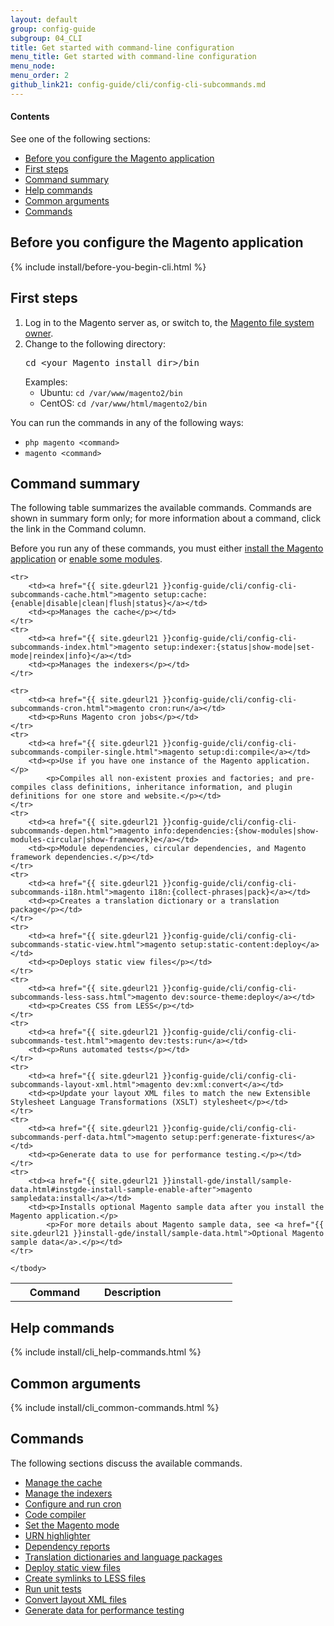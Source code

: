 ```yaml
---
layout: default
group: config-guide 
subgroup: 04_CLI
title: Get started with command-line configuration
menu_title: Get started with command-line configuration
menu_node: 
menu_order: 2
github_link21: config-guide/cli/config-cli-subcommands.md
---
```


  
#### Contents

See one of the following sections:

*	<a href="#config-install-cli-prereq">Before you configure the Magento application</a>
*	<a href="#config-install-cli-first">First steps</a>
*	<a href="#config-cli-summary">Command summary</a>
*	<a href="#config-cli-help">Help commands</a>
*	<a href="#config-cli-subcommands-common">Common arguments</a>
*	<a href="#config-cli-subcommands">Commands</a>

<h2 id="config-install-cli-prereq">Before you configure the Magento application</h2>
{% include install/before-you-begin-cli.html %}

<h2 id="config-cli-before">First steps</h2>
<ol><li>Log in to the Magento server as, or switch to, the <a href="{{ site.gdeurl21 }}install-gde/prereq/apache-user.html#install-update-depend-user-over">Magento file system owner</a>.</li>
<li>Change to the following directory:<br>
<pre>cd &lt;your Magento install dir>/bin</pre>
Examples:
<ul><li>Ubuntu: <code>cd /var/www/magento2/bin</code></li>
<li>CentOS: <code>cd /var/www/html/magento2/bin</code></li>
</ul>
</li>
</ol>

<div class="bs-callout bs-callout-info" id="info">
<span class="glyphicon-class">
  <p>You can run the commands in any of the following ways:</p>
<ul><li><code>php magento &lt;command></code></li>
<li><code>magento &lt;command></code></li></ul></span>
</div>

<h2 id="config-cli-summary">Command summary</h2>
The following table summarizes the available commands. Commands are shown in summary form only; for more information about a command, click the link in the Command column.

<div class="bs-callout bs-callout-info" id="info">
<span class="glyphicon-class">
  <p>Before you run any of these commands, you must either <a href="{{ site.gdeurl21 }}install-gde/install/install-cli.html">install the Magento application</a> or <a href="{{ site.gdeurl21 }}install-gde/install/cli/install-cli-subcommands-enable.html">enable some modules</a>.</p></span>
</div>

<table>
	<col width="40%">
  	<col width="30%">
  	<col width="30%">
	<tbody>
		<tr>
			<th>Command</th>
			<th>Description</th>
		</tr>
		
	<tr>
		<td><a href="{{ site.gdeurl21 }}config-guide/cli/config-cli-subcommands-cache.html">magento setup:cache:{enable|disable|clean|flush|status}</a></td>
		<td><p>Manages the cache</p></td>
	</tr>
	<tr>
		<td><a href="{{ site.gdeurl21 }}config-guide/cli/config-cli-subcommands-index.html">magento setup:indexer:{status|show-mode|set-mode|reindex|info}</a></td>
		<td><p>Manages the indexers</p></td>
	</tr>
	
	<tr>
		<td><a href="{{ site.gdeurl21 }}config-guide/cli/config-cli-subcommands-cron.html">magento cron:run</a></td>
		<td><p>Runs Magento cron jobs</p></td>
	</tr>
	<tr>
		<td><a href="{{ site.gdeurl21 }}config-guide/cli/config-cli-subcommands-compiler-single.html">magento setup:di:compile</a></td>
		<td><p>Use if you have one instance of the Magento application.</p>
			<p>Compiles all non-existent proxies and factories; and pre-compiles class definitions, inheritance information, and plugin definitions for one store and website.</p></td>
	</tr>
	<tr>
		<td><a href="{{ site.gdeurl21 }}config-guide/cli/config-cli-subcommands-depen.html">magento info:dependencies:{show-modules|show-modules-circular|show-framework}e</a></td>
		<td><p>Module dependencies, circular dependencies, and Magento framework dependencies.</p></td>
	</tr>
	<tr>
		<td><a href="{{ site.gdeurl21 }}config-guide/cli/config-cli-subcommands-i18n.html">magento i18n:{collect-phrases|pack}</a></td>
		<td><p>Creates a translation dictionary or a translation package</p></td>
	</tr>
	<tr>
		<td><a href="{{ site.gdeurl21 }}config-guide/cli/config-cli-subcommands-static-view.html">magento setup:static-content:deploy</a></td>
		<td><p>Deploys static view files</p></td>
	</tr>
	<tr>
		<td><a href="{{ site.gdeurl21 }}config-guide/cli/config-cli-subcommands-less-sass.html">magento dev:source-theme:deploy</a></td>
		<td><p>Creates CSS from LESS</p></td>
	</tr>
	<tr>
		<td><a href="{{ site.gdeurl21 }}config-guide/cli/config-cli-subcommands-test.html">magento dev:tests:run</a></td>
		<td><p>Runs automated tests</p></td>
	</tr>
	<tr>
		<td><a href="{{ site.gdeurl21 }}config-guide/cli/config-cli-subcommands-layout-xml.html">magento dev:xml:convert</a></td>
		<td><p>Update your layout XML files to match the new Extensible Stylesheet Language Transformations (XSLT) stylesheet</p></td>
	</tr>
	<tr>
		<td><a href="{{ site.gdeurl21 }}config-guide/cli/config-cli-subcommands-perf-data.html">magento setup:perf:generate-fixtures</a></td>
		<td><p>Generate data to use for performance testing.</p></td>
	</tr>
	<tr>
		<td><a href="{{ site.gdeurl21 }}install-gde/install/sample-data.html#instgde-install-sample-enable-after">magento sampledata:install</a></td>
		<td><p>Installs optional Magento sample data after you install the Magento application.</p>
			<p>For more details about Magento sample data, see <a href="{{ site.gdeurl21 }}install-gde/install/sample-data.html">Optional Magento sample data</a>.</p></td>
	</tr>
	
	</tbody>
</table>

<h2 id="config-cli-help">Help commands</h2>
{% include install/cli_help-commands.html %}

<h2 id="config-cli-subcommands-common">Common arguments</h2>
{% include install/cli_common-commands.html %}


<h2 id="config-cli-subcommands">Commands</h2>
The following sections discuss the available commands. 

*	<a href="{{ site.gdeurl21 }}config-guide/cli/config-cli-subcommands-cache.html">Manage the cache</a>
*	<a href="{{ site.gdeurl21 }}config-guide/cli/config-cli-subcommands-index.html">Manage the indexers</a>
*	<a href="{{ site.gdeurl21 }}config-guide/cli/config-cli-subcommands-cron.html">Configure and run cron</a>
*	<a href="{{ site.gdeurl21 }}config-guide/cli/config-cli-subcommands-compiler.html">Code compiler</a>
*	<a href="{{ site.gdeurl21 }}config-guide/cli/config-cli-subcommands-mode.html">Set the Magento mode</a>
*	<a href="{{ site.gdeurl21 }}config-guide/cli/config-cli-subcommands-urn.html">URN highlighter</a>
*	<a href="{{ site.gdeurl21 }}config-guide/cli/config-cli-subcommands-depen.html">Dependency reports</a>
*	<a href="{{ site.gdeurl21 }}config-guide/cli/config-cli-subcommands-i18n.html">Translation dictionaries and language packages</a>
*	<a href="{{ site.gdeurl21 }}config-guide/cli/config-cli-subcommands-static-view.html">Deploy static view files</a>
*	<a href="{{ site.gdeurl21 }}config-guide/cli/config-cli-subcommands-less-sass.html">Create symlinks to LESS files</a>
*	<a href="{{ site.gdeurl21 }}config-guide/cli/config-cli-subcommands-test.html">Run unit tests</a>
*	<a href="{{ site.gdeurl21 }}config-guide/cli/config-cli-subcommands-layout-xml.html">Convert layout XML files</a>
*	<a href="{{ site.gdeurl21 }}config-guide/cli/config-cli-subcommands-perf-data.html">Generate data for performance testing</a>

